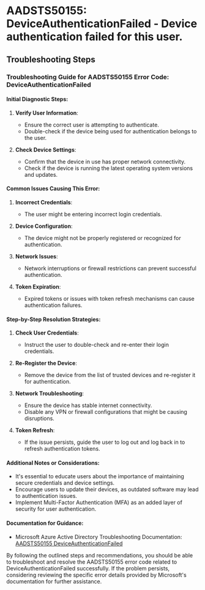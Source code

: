 
# AADSTS50155: DeviceAuthenticationFailed - Device authentication failed for this user.


## Troubleshooting Steps
### Troubleshooting Guide for AADSTS50155 Error Code: DeviceAuthenticationFailed

#### Initial Diagnostic Steps:
1. **Verify User Information**:
   - Ensure the correct user is attempting to authenticate.
   - Double-check if the device being used for authentication belongs to the user.

2. **Check Device Settings**:
   - Confirm that the device in use has proper network connectivity.
   - Check if the device is running the latest operating system versions and updates.

#### Common Issues Causing This Error:
1. **Incorrect Credentials**:
   - The user might be entering incorrect login credentials.
   
2. **Device Configuration**:
   - The device might not be properly registered or recognized for authentication.
   
3. **Network Issues**:
   - Network interruptions or firewall restrictions can prevent successful authentication.

4. **Token Expiration**:
   - Expired tokens or issues with token refresh mechanisms can cause authentication failures.

#### Step-by-Step Resolution Strategies:
1. **Check User Credentials**:
   - Instruct the user to double-check and re-enter their login credentials.
   
2. **Re-Register the Device**:
   - Remove the device from the list of trusted devices and re-register it for authentication.
   
3. **Network Troubleshooting**:
   - Ensure the device has stable internet connectivity.
   - Disable any VPN or firewall configurations that might be causing disruptions.

4. **Token Refresh**:
   - If the issue persists, guide the user to log out and log back in to refresh authentication tokens.

#### Additional Notes or Considerations:
- It's essential to educate users about the importance of maintaining secure credentials and device settings.
- Encourage users to update their devices, as outdated software may lead to authentication issues.
- Implement Multi-Factor Authentication (MFA) as an added layer of security for user authentication.

#### Documentation for Guidance:
- Microsoft Azure Active Directory Troubleshooting Documentation: [AADSTS50155 DeviceAuthenticationFailed](https://docs.microsoft.com/en-us/azure/active-directory/develop/reference-aadsts-error-codes#aadsts50155)

By following the outlined steps and recommendations, you should be able to troubleshoot and resolve the AADSTS50155 error code related to DeviceAuthenticationFailed successfully. If the problem persists, considering reviewing the specific error details provided by Microsoft's documentation for further assistance.
